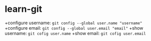 # learn-git
+configure username: `git config --global user.name "username"`
+configure email: `git config --global user.email "email"`
+show username:  `git cofig user.name`
+show email:  `git cofig user.email`

